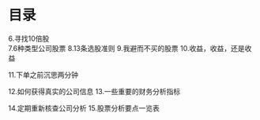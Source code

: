 # 目录 
6.寻找10倍股  
7.6种类型公司股票
8.13条选股准则
9.我避而不买的股票
10.收益，收益，还是收益

11.下单之前沉思两分钟

12.如何获得真实的公司信息
13.一些重要的财务分析指标

14.定期重新核查公司分析
15.股票分析要点一览表